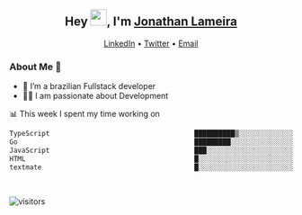<h2 align="center">Hey <img src="https://github.com/TheDudeThatCode/TheDudeThatCode/blob/master/Assets/Hi.gif" width="29">, I'm <a href="https://www.linkedin.com/in/jonathanlameira/">Jonathan Lameira</a></h2>
<p align="center">
  <a href="https://www.linkedin.com/in/jonathanlameira/">LinkedIn</a> •
  <a href="https://twitter.com/jlameira">Twitter</a> •
  <a href="mailto:jlameira@gmail.com">Email</a>
</p>

### About Me 🚀
- 🌱  I’m a brazilian Fullstack developer</br>
- 👨‍💻  I am passionate about Development</br>

<!-- ![Jonathan Lameira github stats](https://github-readme-stats.vercel.app/api?username=jlameirameli&show_icons=true&hide_border=true)&nbsp;&nbsp; -->

📊 This week I spent my time working on
<!--START_SECTION:waka-->

```txt
TypeScript                                    ██████████▒░░░░░░░░░░░░░░   41.21 %
Go                                            █████████░░░░░░░░░░░░░░░░   35.91 %
JavaScript                                    ███░░░░░░░░░░░░░░░░░░░░░░   11.54 %
HTML                                          █░░░░░░░░░░░░░░░░░░░░░░░░   04.52 %
textmate                                      █░░░░░░░░░░░░░░░░░░░░░░░░   03.76 %
```

<!--END_SECTION:waka-->

<br />

![visitors](https://visitor-badge.laobi.icu/badge?page_id=jlameira.jlameira)
